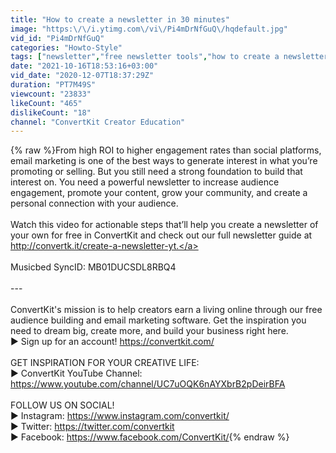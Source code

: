 ```yaml
---
title: "How to create a newsletter in 30 minutes"
image: "https:\/\/i.ytimg.com\/vi\/Pi4mDrNfGuQ\/hqdefault.jpg"
vid_id: "Pi4mDrNfGuQ"
categories: "Howto-Style"
tags: ["newsletter","free newsletter tools","how to create a newsletter"]
date: "2021-10-16T18:53:16+03:00"
vid_date: "2020-12-07T18:37:29Z"
duration: "PT7M49S"
viewcount: "23833"
likeCount: "465"
dislikeCount: "18"
channel: "ConvertKit Creator Education"
---
```

{% raw %}From high ROI to higher engagement rates than social platforms, email marketing is one of the best ways to generate interest in what you’re promoting or selling. But you still need a strong foundation to build that interest on. You need a powerful newsletter to increase audience engagement, promote your content, grow your community, and create a personal connection with your audience. <br /><br />Watch this video for actionable steps that’ll help you create a newsletter of your own for free in ConvertKit and check out our full newsletter guide at <a rel="nofollow" target="blank" href="http://convertk.it/create-a-newsletter-yt.">http://convertk.it/create-a-newsletter-yt.</a><br /><br />Musicbed SyncID: MB01DUCSDL8RBQ4<br /><br />---<br /><br />ConvertKit's mission is to help creators earn a living online through our free audience building and email marketing software. Get the inspiration you need to dream big, create more, and build your business right here.<br />► Sign up for an account! <a rel="nofollow" target="blank" href="https://convertkit.com/">https://convertkit.com/</a><br /><br />GET INSPIRATION FOR YOUR CREATIVE LIFE:<br />► ConvertKit YouTube Channel: <a rel="nofollow" target="blank" href="https://www.youtube.com/channel/UC7uOQK6nAYXbrB2pDeirBFA">https://www.youtube.com/channel/UC7uOQK6nAYXbrB2pDeirBFA</a><br /><br />FOLLOW US ON SOCIAL!<br />► Instagram: <a rel="nofollow" target="blank" href="https://www.instagram.com/convertkit/">https://www.instagram.com/convertkit/</a><br />► Twitter: <a rel="nofollow" target="blank" href="https://twitter.com/convertkit">https://twitter.com/convertkit</a><br />► Facebook: <a rel="nofollow" target="blank" href="https://www.facebook.com/ConvertKit/">https://www.facebook.com/ConvertKit/</a>{% endraw %}
